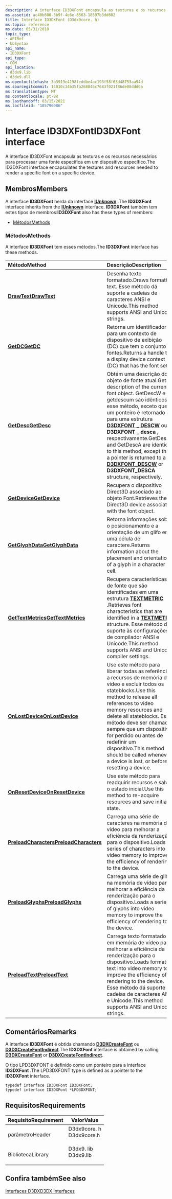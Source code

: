 ```yaml
---
description: A interface ID3DXFont encapsula as texturas e os recursos necessários para processar uma fonte específica em um dispositivo específico.
ms.assetid: ac40b600-3b9f-4e6e-8563-18597b3dd602
title: Interface ID3DXFont (D3dx9core. h)
ms.topic: reference
ms.date: 05/31/2018
topic_type:
- APIRef
- kbSyntax
api_name:
- ID3DXFont
api_type:
- COM
api_location:
- d3dx9.lib
- d3dx9.dll
ms.openlocfilehash: 3b3919e4198feddbe4ac193f58f63d48753aa94d
ms.sourcegitcommit: 14010c34b35fa268046c7683f021f86de08ddd0a
ms.translationtype: MT
ms.contentlocale: pt-BR
ms.lasthandoff: 03/15/2021
ms.locfileid: "105796086"
---
```

# <a name="id3dxfont-interface"></a><span data-ttu-id="fb04e-103">Interface ID3DXFont</span><span class="sxs-lookup"><span data-stu-id="fb04e-103">ID3DXFont interface</span></span>

<span data-ttu-id="fb04e-104">A interface ID3DXFont encapsula as texturas e os recursos necessários para processar uma fonte específica em um dispositivo específico.</span><span class="sxs-lookup"><span data-stu-id="fb04e-104">The ID3DXFont interface encapsulates the textures and resources needed to render a specific font on a specific device.</span></span>

## <a name="members"></a><span data-ttu-id="fb04e-105">Membros</span><span class="sxs-lookup"><span data-stu-id="fb04e-105">Members</span></span>

<span data-ttu-id="fb04e-106">A interface **ID3DXFont** herda da interface [**IUnknown**](/windows/win32/api/unknwn/nn-unknwn-iunknown) .</span><span class="sxs-lookup"><span data-stu-id="fb04e-106">The **ID3DXFont** interface inherits from the [**IUnknown**](/windows/win32/api/unknwn/nn-unknwn-iunknown) interface.</span></span> <span data-ttu-id="fb04e-107">**ID3DXFont** também tem estes tipos de membros:</span><span class="sxs-lookup"><span data-stu-id="fb04e-107">**ID3DXFont** also has these types of members:</span></span>

-   [<span data-ttu-id="fb04e-108">Métodos</span><span class="sxs-lookup"><span data-stu-id="fb04e-108">Methods</span></span>](#methods)

### <a name="methods"></a><span data-ttu-id="fb04e-109">Métodos</span><span class="sxs-lookup"><span data-stu-id="fb04e-109">Methods</span></span>

<span data-ttu-id="fb04e-110">A interface **ID3DXFont** tem esses métodos.</span><span class="sxs-lookup"><span data-stu-id="fb04e-110">The **ID3DXFont** interface has these methods.</span></span>



| <span data-ttu-id="fb04e-111">Método</span><span class="sxs-lookup"><span data-stu-id="fb04e-111">Method</span></span>                                                    | <span data-ttu-id="fb04e-112">Descrição</span><span class="sxs-lookup"><span data-stu-id="fb04e-112">Description</span></span>                                                                                                                                                                                                                                   |
|:----------------------------------------------------------|:----------------------------------------------------------------------------------------------------------------------------------------------------------------------------------------------------------------------------------------------|
| [<span data-ttu-id="fb04e-113">**DrawText**</span><span class="sxs-lookup"><span data-stu-id="fb04e-113">**DrawText**</span></span>](id3dxfont--drawtext.md)                   | <span data-ttu-id="fb04e-114">Desenha texto formatado.</span><span class="sxs-lookup"><span data-stu-id="fb04e-114">Draws formatted text.</span></span> <span data-ttu-id="fb04e-115">Esse método dá suporte a cadeias de caracteres ANSI e Unicode.</span><span class="sxs-lookup"><span data-stu-id="fb04e-115">This method supports ANSI and Unicode strings.</span></span><br/>                                                                                                                                                               |
| [<span data-ttu-id="fb04e-116">**GetDC**</span><span class="sxs-lookup"><span data-stu-id="fb04e-116">**GetDC**</span></span>](id3dxfont--getdc.md)                         | <span data-ttu-id="fb04e-117">Retorna um identificador para um contexto de dispositivo de exibição (DC) que tem o conjunto de fontes.</span><span class="sxs-lookup"><span data-stu-id="fb04e-117">Returns a handle to a display device context (DC) that has the font set.</span></span><br/>                                                                                                                                                           |
| [<span data-ttu-id="fb04e-118">**GetDesc**</span><span class="sxs-lookup"><span data-stu-id="fb04e-118">**GetDesc**</span></span>](id3dxfont--getdesc.md)                     | <span data-ttu-id="fb04e-119">Obtém uma descrição do objeto de fonte atual.</span><span class="sxs-lookup"><span data-stu-id="fb04e-119">Gets a description of the current font object.</span></span> <span data-ttu-id="fb04e-120">GetDescW e getdescum são idênticos a esse método, exceto que um ponteiro é retornado para uma estrutura [**D3DXFONT \_ DESCW**](d3dxfont-desc.md) ou **D3DXFONT \_ desca** , respectivamente.</span><span class="sxs-lookup"><span data-stu-id="fb04e-120">GetDescW and GetDescA are identical to this method, except that a pointer is returned to a [**D3DXFONT\_DESCW**](d3dxfont-desc.md) or **D3DXFONT\_DESCA** structure, respectively.</span></span><br/> |
| [<span data-ttu-id="fb04e-121">**GetDevice**</span><span class="sxs-lookup"><span data-stu-id="fb04e-121">**GetDevice**</span></span>](id3dxfont--getdevice.md)                 | <span data-ttu-id="fb04e-122">Recupera o dispositivo Direct3D associado ao objeto Font.</span><span class="sxs-lookup"><span data-stu-id="fb04e-122">Retrieves the Direct3D device associated with the font object.</span></span><br/>                                                                                                                                                                     |
| [<span data-ttu-id="fb04e-123">**GetGlyphData**</span><span class="sxs-lookup"><span data-stu-id="fb04e-123">**GetGlyphData**</span></span>](id3dxfont--getglyphdata.md)           | <span data-ttu-id="fb04e-124">Retorna informações sobre o posicionamento e a orientação de um glifo em uma célula de caractere.</span><span class="sxs-lookup"><span data-stu-id="fb04e-124">Returns information about the placement and orientation of a glyph in a character cell.</span></span><br/>                                                                                                                                            |
| [<span data-ttu-id="fb04e-125">**GetTextMetrics**</span><span class="sxs-lookup"><span data-stu-id="fb04e-125">**GetTextMetrics**</span></span>](id3dxfont--gettextmetrics.md)       | <span data-ttu-id="fb04e-126">Recupera características de fonte que são identificadas em uma estrutura [**TEXTMETRIC**](/windows/win32/api/wingdi/ns-wingdi-textmetrica) .</span><span class="sxs-lookup"><span data-stu-id="fb04e-126">Retrieves font characteristics that are identified in a [**TEXTMETRIC**](/windows/win32/api/wingdi/ns-wingdi-textmetrica) structure.</span></span> <span data-ttu-id="fb04e-127">Esse método dá suporte às configurações de compilador ANSI e Unicode.</span><span class="sxs-lookup"><span data-stu-id="fb04e-127">This method supports ANSI and Unicode compiler settings.</span></span><br/>                                                                       |
| [<span data-ttu-id="fb04e-128">**OnLostDevice**</span><span class="sxs-lookup"><span data-stu-id="fb04e-128">**OnLostDevice**</span></span>](id3dxfont--onlostdevice.md)           | <span data-ttu-id="fb04e-129">Use este método para liberar todas as referências a recursos de memória de vídeo e excluir todos os stateblocks.</span><span class="sxs-lookup"><span data-stu-id="fb04e-129">Use this method to release all references to video memory resources and delete all stateblocks.</span></span> <span data-ttu-id="fb04e-130">Esse método deve ser chamado sempre que um dispositivo for perdido ou antes de redefinir um dispositivo.</span><span class="sxs-lookup"><span data-stu-id="fb04e-130">This method should be called whenever a device is lost, or before resetting a device.</span></span><br/>                                              |
| [<span data-ttu-id="fb04e-131">**OnResetDevice**</span><span class="sxs-lookup"><span data-stu-id="fb04e-131">**OnResetDevice**</span></span>](id3dxfont--onresetdevice.md)         | <span data-ttu-id="fb04e-132">Use este método para readquirir recursos e salvar o estado inicial.</span><span class="sxs-lookup"><span data-stu-id="fb04e-132">Use this method to re-acquire resources and save initial state.</span></span><br/>                                                                                                                                                                    |
| [<span data-ttu-id="fb04e-133">**PreloadCharacters**</span><span class="sxs-lookup"><span data-stu-id="fb04e-133">**PreloadCharacters**</span></span>](id3dxfont--preloadcharacters.md) | <span data-ttu-id="fb04e-134">Carrega uma série de caracteres na memória de vídeo para melhorar a eficiência da renderização para o dispositivo.</span><span class="sxs-lookup"><span data-stu-id="fb04e-134">Loads a series of characters into video memory to improve the efficiency of rendering to the device.</span></span><br/>                                                                                                                               |
| [<span data-ttu-id="fb04e-135">**PreloadGlyphs**</span><span class="sxs-lookup"><span data-stu-id="fb04e-135">**PreloadGlyphs**</span></span>](id3dxfont--preloadglyphs.md)         | <span data-ttu-id="fb04e-136">Carrega uma série de glifos na memória de vídeo para melhorar a eficiência da renderização para o dispositivo.</span><span class="sxs-lookup"><span data-stu-id="fb04e-136">Loads a series of glyphs into video memory to improve the efficiency of rendering to the device.</span></span><br/>                                                                                                                                   |
| [<span data-ttu-id="fb04e-137">**PreloadText**</span><span class="sxs-lookup"><span data-stu-id="fb04e-137">**PreloadText**</span></span>](id3dxfont--preloadtext.md)             | <span data-ttu-id="fb04e-138">Carrega texto formatado em memória de vídeo para melhorar a eficiência da renderização para o dispositivo.</span><span class="sxs-lookup"><span data-stu-id="fb04e-138">Loads formatted text into video memory to improve the efficiency of rendering to the device.</span></span> <span data-ttu-id="fb04e-139">Esse método dá suporte a cadeias de caracteres ANSI e Unicode.</span><span class="sxs-lookup"><span data-stu-id="fb04e-139">This method supports ANSI and Unicode strings.</span></span><br/>                                                                                        |



 

## <a name="remarks"></a><span data-ttu-id="fb04e-140">Comentários</span><span class="sxs-lookup"><span data-stu-id="fb04e-140">Remarks</span></span>

<span data-ttu-id="fb04e-141">A interface **ID3DXFont** é obtida chamando [**D3DXCreateFont**](d3dxcreatefont.md) ou [**D3DXCreateFontIndirect**](d3dxcreatefontindirect.md).</span><span class="sxs-lookup"><span data-stu-id="fb04e-141">The **ID3DXFont** interface is obtained by calling [**D3DXCreateFont**](d3dxcreatefont.md) or [**D3DXCreateFontIndirect**](d3dxcreatefontindirect.md).</span></span>

<span data-ttu-id="fb04e-142">O tipo LPD3DXFONT é definido como um ponteiro para a interface **ID3DXFont** .</span><span class="sxs-lookup"><span data-stu-id="fb04e-142">The LPD3DXFONT type is defined as a pointer to the **ID3DXFont** interface.</span></span>


```
typedef interface ID3DXFont ID3DXFont;
typedef interface ID3DXFont *LPD3DXFONT;
```



## <a name="requirements"></a><span data-ttu-id="fb04e-143">Requisitos</span><span class="sxs-lookup"><span data-stu-id="fb04e-143">Requirements</span></span>



| <span data-ttu-id="fb04e-144">Requisito</span><span class="sxs-lookup"><span data-stu-id="fb04e-144">Requirement</span></span> | <span data-ttu-id="fb04e-145">Valor</span><span class="sxs-lookup"><span data-stu-id="fb04e-145">Value</span></span> |
|--------------------|----------------------------------------------------------------------------------------|
| <span data-ttu-id="fb04e-146">parâmetro</span><span class="sxs-lookup"><span data-stu-id="fb04e-146">Header</span></span><br/>  | <dl> <span data-ttu-id="fb04e-147"><dt>D3dx9core. h</dt></span><span class="sxs-lookup"><span data-stu-id="fb04e-147"><dt>D3dx9core.h</dt></span></span> </dl> |
| <span data-ttu-id="fb04e-148">Biblioteca</span><span class="sxs-lookup"><span data-stu-id="fb04e-148">Library</span></span><br/> | <dl> <span data-ttu-id="fb04e-149"><dt>D3dx9. lib</dt></span><span class="sxs-lookup"><span data-stu-id="fb04e-149"><dt>D3dx9.lib</dt></span></span> </dl>   |



## <a name="see-also"></a><span data-ttu-id="fb04e-150">Confira também</span><span class="sxs-lookup"><span data-stu-id="fb04e-150">See also</span></span>

<dl> <dt>

[<span data-ttu-id="fb04e-151">Interfaces D3DX</span><span class="sxs-lookup"><span data-stu-id="fb04e-151">D3DX Interfaces</span></span>](dx9-graphics-reference-d3dx-interfaces.md)
</dt> </dl>

 

 
